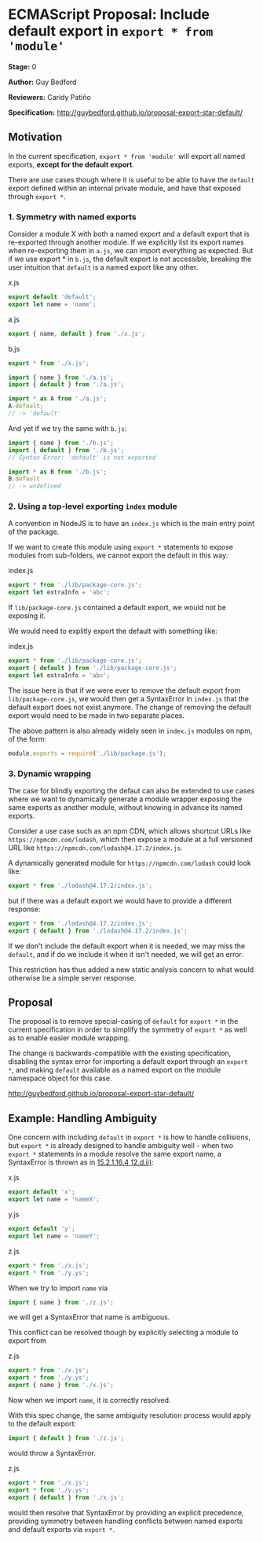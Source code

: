 # ECMAScript Proposal: Include default export in `export * from 'module'`

**Stage:** 0

**Author:** Guy Bedford

**Reviewers:** Caridy Patiño

**Specification:** http://guybedford.github.io/proposal-export-star-default/

## Motivation

In the current specification, `export * from 'module'` will export all named exports, **except for
the default export**.

There are use cases though where it is useful to be able to have the `default` export defined within
an internal private module, and have that exposed through `export *`.

### 1. Symmetry with named exports

  Consider a module X with both a named export and a default export that is re-exported through another module.
  If we explicitly list its export names when re-exporting them in `a.js`, we can import everything as expected.
  But if we use export * in `b.js`, the default export is not accessible, breaking the user intuition that `default`
  is a named export like any other.

  x.js
  ```javascript
  export default 'default';
  export let name = 'name';
  ```

  a.js
  ```javascript
  export { name, default } from './x.js';
  ```

  b.js
  ```javascript
  export * from './x.js';
  ```

  ```javascript
  import { name } from './a.js';
  import { default } from './a.js';

  import * as A from './a.js';
  A.default;
  // -> 'default'
  ```

  And yet if we try the same with `b.js`:
  ```javascript
  import { name } from './b.js';
  import { default } from './b.js';
  // Syntax Error: 'default' is not exported

  import * as B from './b.js';
  B.default
  // -> undefined
  ```


### 2. Using a top-level exporting `index` module

  A convention in NodeJS is to have an `index.js` which is the main entry point of the package.

  If we want to create this module using `export *` statements to expose modules from sub-folders, we
  cannot export the default in this way:

  index.js
  ```javascript
  export * from './lib/package-core.js';
  export let extraInfo = 'abc';
  ```

  If `lib/package-core.js` contained a default export, we would not be exposing it.

  We would need to explitly export the default with something like:

  index.js
  ```javascript
  export * from './lib/package-core.js';
  export { default } from './lib/package-core.js';
  export let extraInfo = 'abc';
  ```

  The issue here is that if we were ever to remove the default export from
  `lib/package-core.js`, we would then get a SyntaxError in `index.js` that the
  default export does not exist anymore. The change of removing the default export
  would need to be made in two separate places.

  The above pattern is also already widely seen in `index.js` modules on npm, of the form:

  ```javascript
  module.exports = require('./lib/package.js');
  ```

### 3. Dynamic wrapping

  The case for blindly exporting the defaut can also be extended to use cases where we want to dynamically
  generate a module wrapper exposing the same exports as another module, without knowing in advance its named exports.

  Consider a use case such as an npm CDN, which allows shortcut URLs like `https://npmcdn.com/lodash`,
  which then expose a module at a full versioned URL like `https://npmcdn.com/lodash@4.17.2/index.js`.

  A dynamically generated module for `https://npmcdn.com/lodash` could look like:

  ```javascript
  export * from './lodash@4.17.2/index.js';
  ```

  but if there was a default export we would have to provide a different response:

  ```javascript
  export * from './lodash@4.17.2/index.js';
  export { default } from './lodash@4.17.2/index.js';
  ```

  If we don't include the default export when it is needed, we may miss the `default`, and if do we include
  it when it isn't needed, we will get an error.

  This restriction has thus added a new static analysis concern to what would otherwise be a simple server response.

## Proposal

The proposal is to remove special-casing of `default` for `export *` in the current specification
in order to simplify the symmetry of `export *` as well as to enable easier module wrapping.

The change is backwards-compatible with the existing specification, disabling the syntax error for importing
a default export through an `export *`, and making `default` available as a named export on the module namespace object for this case.

http://guybedford.github.io/proposal-export-star-default/

## Example: Handling Ambiguity

One concern with including `default` in `export *` is how to handle collisions, but `export *`
is already designed to handle ambiguity well - when two `export *` statements in a module resolve the
same export name, a SyntaxError is thrown as in [15.2.1.16.4 12.d.ii)](https://tc39.github.io/ecma262/#sec-moduledeclarationinstantiation):

  x.js
  ```javascript
  export default 'x';
  export let name = 'nameX';
  ```

  y.js
  ```javascript
  export default 'y';
  export let name = 'nameY';
  ```

  z.js
  ```javascript
  export * from './x.js';
  export * from './y.ys';
  ```

When we try to import `name` via

  ```javascript
  import { name } from './z.js';
  ```

we will get a SyntaxError that name is ambiguous.

This conflict can be resolved though by explicitly selecting a module to export from

  z.js
  ```javascript
  export * from './x.js';
  export * from './y.ys';
  export { name } from './x.js';
  ```

Now when we import `name`, it is correctly resolved.

With this spec change, the same ambiguity resolution process would apply to the default export:

  ```javascript
  import { default } from './z.js';
  ```

would throw a SyntaxError.

  z.js
  ```javascript
  export * from './x.js';
  export * from './y.ys';
  export { default } from './x.js';
  ```

would then resolve that SyntaxError by providing an explicit precedence, providing symmetry between handling conflicts between named exports
and default exports via `export *`.
